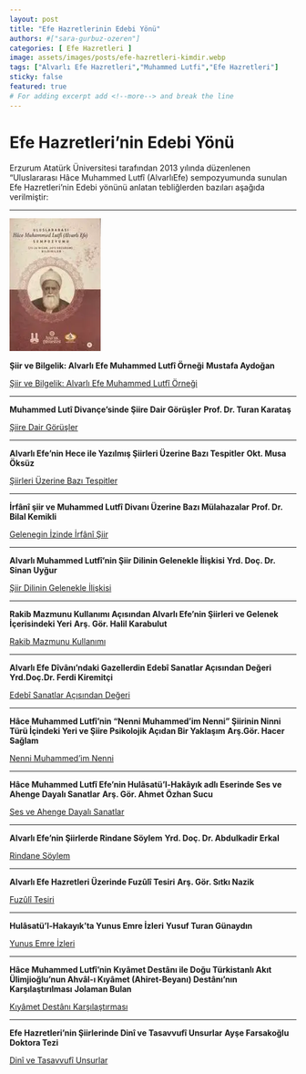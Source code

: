 ```yaml
---
layout: post
title: "Efe Hazretlerinin Edebi Yönü"
authors: #["sara-gurbuz-ozeren"]
categories: [ Efe Hazretleri ]
image: assets/images/posts/efe-hazretleri-kimdir.webp
tags: ["Alvarlı Efe Hazretleri","Muhammed Lutfi","Efe Hazretleri"]
sticky: false
featured: true
# For adding excerpt add <!--more--> and break the line
---
```


# Efe Hazretleri’nin Edebi Yönü

Erzurum Atatürk Üniversitesi tarafından 2013 yılında düzenlenen “Uluslararası Hâce Muhammed Lutfî (AlvarlıEfe) sempozyumunda sunulan Efe Hazretleri’nin Edebi yönünü anlatan tebliğlerden bazıları aşağıda verilmiştir:

---

![Efe Hazretleri Sempozyumu](/assets/images/posts/efehazretlerisempozyumcilt2-160x233.webp)

**Şiir ve Bilgelik: Alvarlı Efe Muhammed Lutfî Örneği**
**Mustafa Aydoğan**

[Şiir ve Bilgelik: Alvarlı Efe Muhammed Lutfî Örneği](/siir-ve-bilgelik)

---

**Muhammed Lutî Divançe’sinde Şiire Dair Görüşler**
**Prof. Dr. Turan Karataş**

[Şiire Dair Görüşler](siire-dair-gorusler)

---

**Alvarlı Efe’nin Hece ile Yazılmış Şiirleri Üzerine Bazı Tespitler**
**Okt. Musa Öksüz**


[Şiirleri Üzerine Bazı Tespitler](/siirleri-uzerine-bazi-tespitler)

---

**İrfânî şiir ve Muhammed Lutfî Divanı Üzerine Bazı Mülahazalar**
**Prof. Dr. Bilal Kemikli**

[Gelenegin İzinde İrfânî Şiir](/gelenegin-izinde-irfani-siir)

---

**Alvarlı Muhammed Lutfî’nin Şiir Dilinin Gelenekle İlişkisi**
**Yrd. Doç. Dr. Sinan Uyğur**

[Şiir Dilinin Gelenekle İlişkisi](/siir-dilinin-gelenekle-iliskisi)

---

**Rakib Mazmunu Kullanımı Açısından Alvarlı Efe’nin Şiirleri ve Gelenek İçerisindeki Yeri**
**Arş. Gör. Halil Karabulut**

[Rakib Mazmunu Kullanımı](/rakib-mazmunu-kullanimi-acisindan-siirleri-ve-gelenek-icerisindeki-yeri)

---

**Alvarlı Efe Dîvânı’ndaki Gazellerdin Edebî Sanatlar Açısından Değeri**
**Yrd.Doç.Dr. Ferdi Kiremitçi**

[Edebî Sanatlar Açısından Değeri](/efe-hazretleri-divanindaki-gazellerde-edebi-sanatlar)

---

**Hâce Muhammed Lutfî’nin “Nenni Muhammed’im Nenni” Şiirinin Ninni Türü İçindeki Yeri ve Şiire Psikolojik Açıdan Bir Yaklaşım**
**Arş.Gör. Hacer Sağlam**

[Nenni Muhammed’im Nenni](/nenni-muhammedim-nenni-siirinin-ninni-turu-icindeki-yeri)

---

**Hâce Muhammed Lutfî Efe’nin Hulâsatü’l-Hakâyık adlı Eserinde Ses ve Ahenge Dayalı Sanatlar**
**Arş. Gör. Ahmet Özhan Sucu**

[Ses ve Ahenge Dayalı Sanatlar](/hulasatul-hakayik-eserinde-ses-ve-ahenk)

---

**Alvarlı Efe’nin Şiirlerde Rindane Söylem**
**Yrd. Doç. Dr. Abdulkadir Erkal**

[Rindane Söylem](/siirlerdeki-rindane-soylem)

---

**Alvarlı Efe Hazretleri Üzerinde Fuzûlî Tesiri**
**Arş. Gör. Sıtkı Nazik**

[Fuzûlî Tesiri](/efe-hazretleri-uzerinde-fuzuli-tesiri)

---

**Hulâsatü’l-Hakayık’ta Yunus Emre İzleri**
**Yusuf Turan Günaydın**

[Yunus Emre İzleri](hulasatul-hakayikta-yunus-emre-izleri)

---

**Hâce Muhammed Lutfî’nin Kıyâmet Destânı ile Doğu Türkistanlı Akıt Ülimjioğlu’nun Ahvâl-ı Kıyâmet (Ahiret-Beyanı) Destânı’nın Karşılaştırılması**
**Jolaman Bulan**

[Kıyâmet Destânı Karşılaştırması](/kiyamet-destani-ile-dogu-turkistanli-akit-ulimjioglunun-ahval-i-kiyamet-destaninin-karsilastirilmasi)

---

**Efe Hazretleri’nin Şiirlerinde Dinî ve Tasavvufî Unsurlar**
**Ayşe Farsakoğlu Doktora Tezi**

[Dinî ve Tasavvufî Unsurlar](https://cdn.efehazretleri.org.tr/sayfa-icerigi/tasavvuf_yonu_doktora_tezi/index.html)